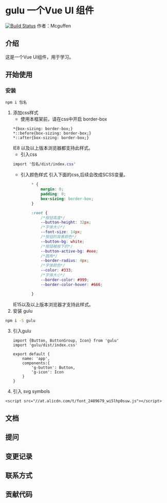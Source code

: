 # gulu 一个Vue UI 组件
[![Build Status](https://www.travis-ci.org/Mcguffen/gulu.svg?branch=master)](https://www.travis-ci.org/Mcguffen/gulu)
作者：Mcguffen

## 介绍
这是一个Vue UI组件，用于学习。
## 开始使用
### 安装
```
npm i 包名
```
1. 添加css样式
    - 使用本框架前，请在css中开启 border-box
    ```
    *{box-sizing: border-box;}
    *::before{box-sizing: border-box;}
    *::after{box-sizing: border-box;}
    ```
    IE8 以及以上版本浏览器都支持此样式。
    - 引入css
    ``` css
    import '包名/dist/index.css'
    ```
    - 引入颜色样式
      引入下面的css,后续会改成SCSS变量。
    ``` css
            * {
                margin: 0;
                padding: 0;
                box-sizing: border-box;
            }
    
            :root {
                /*按钮高度*/
                --button-height: 32px;
                /*字体大小*/
                --font-size: 14px;
                /*按钮的背景颜色*/
                --button-bg: white;
                /*按钮被按下的*/
                --button-active-bg: #eee;
                /*圆角*/
                --border-radius: 4px;
                /*字体颜色*/
                --color: #333;
                /*字体大小*/
                --border-color: #999;
                --border-color-hover: #666;
    
            }
    ```
    IE15以及以上版本浏览器才支持此样式。
2. 安装 gulu
```bash
npm i -S gulu
```
3. 引入gulu
    ```
    import {Button, ButtonGroup, Icon} from 'gulu'
    import 'gulu/dist/index.css'
   
    export default {
        name: 'app',
        components:{
            'g-button': Button,
            'g-icon': Icon
        }
    }
   
   ```
4. 引入 svg symbols
```
<script src="//at.alicdn.com/t/font_2489679_wi5lhp0suw.js"></script>
```
## 文档
## 提问
## 变更记录
## 联系方式
## 贡献代码



